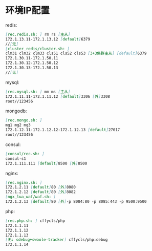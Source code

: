环境IP配置
====
redis:
```markdown
[rec.redis.sh: ] rm rs [主从]
172.1.13.11-172.1.13.12 [default]6379
//[无]
[cluster_redis/cluster.sh: ]
clm31 clm32 clm33 cls51 cls52 cls53 [3+3集群主从] [default]6379
172.1.30.11-172.1.50.11
172.1.30.12-172.1.50.12
172.1.30.13-172.1.50.13
//[无]
```

mysql:
```markdown
[rec.mysql.sh: ] mm ms [主从]
172.1.11.11-172.1.11.12 [default]3306 [外]3308
root//123456
```

mongodb:
```markdown
[rec.mongo.sh: ]
mg1 mg2 mg3
172.1.12.11-172.1.12.12-172.1.12.13 [default]27017
root//123456
```

consul:
```markdown
[consul/rec.sh: ]
consul-s1
172.1.111.111 [default]8500 [外]8500
```

nginx:
```markdown
[rec.nginx.sh: ]
172.1.2.11 [default]80 [外]8080
172.1.2.12 [default]80 [外]8082
[ngx_lua_waf/waf.sh: ]
172.1.2.13 [default]80 [外]-p 8084:80 -p 8085:443 -p 9500:9500
```

php:
```markdown
[rec.php.sh: ] cffycls/php
172.1.1.11
172.1.1.12
172.1.1.13
[无: sdebug+swoole-tracker] cffycls/php:debug
172.1.1.14
```